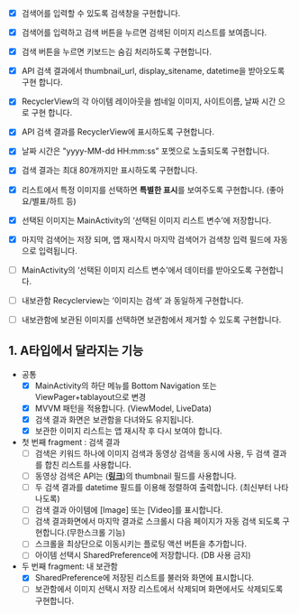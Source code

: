 - [x]  검색어를 입력할 수 있도록 검색창을 구현합니다.
- [x]  검색어를 입력하고 검색 버튼을 누르면 검색된 이미지 리스트를 보여줍니다.
- [x]  검색 버튼을 누르면 키보드는 숨김 처리하도록 구현합니다.
- [x]  API 검색 결과에서 thumbnail_url, display_sitename, datetime을 받아오도록 구현 합니다.
- [x]  RecyclerView의 각 아이템 레이아웃을 썸네일 이미지, 사이트이름, 날짜 시간 으로 구현 합니다.
- [x]  API 검색 결과를 RecyclerView에 표시하도록 구현합니다.
- [x]  날짜 시간은 "yyyy-MM-dd HH:mm:ss” 포멧으로 노출되도록 구현합니다.
- [x]  검색 결과는 최대 80개까지만 표시하도록 구현합니다.
- [x]  리스트에서 특정 이미지를 선택하면 **특별한 표시**를 보여주도록 구현합니다. (좋아요/별표/하트 등)
- [x]  선택된 이미지는 MainActivity의 ‘선택된 이미지 리스트 변수’에 저장합니다.
- [x]  마지막 검색어는 저장 되며, 앱 재시작시 마지막 검색어가 검색창 입력 필드에 자동으로 입력됩니다.


- [ ]  MainActivity의 ‘선택된 이미지 리스트 변수’에서 데이터를 받아오도록 구현합니다.
- [ ]  내보관함 Recyclerview는 ‘이미지는 검색’ 과 동일하게 구현합니다.
- [ ]  내보관함에 보관된 이미지를 선택하면 보관함에서 제거할 수 있도록 구현합니다.


## 1.  A타입에서 달라지는 기능

- 공통
    - [x]  MainActivity의 하단 메뉴를 Bottom Navigation 또는 ViewPager+tablayout으로 변경
    - [x]  MVVM 패턴을 적용합니다. (ViewModel, LiveData)
    - [x]  검색 결과 화면은 보관함을 다녀와도 유지됩니다.
    - [x]  보관한 이미지 리스트는 앱 재시작 후 다시 보여야 합니다.

- 첫 번째 fragment : 검색 결과
    - [ ]  검색은 키워드 하나에 이미지 검색과 동영상 검색을 동시에 사용, 두 검색 결과를 합친 리스트를 사용합니다.
    - [ ]  동영상 검색은 API는 ([**링크**](https://developers.kakao.com/docs/latest/ko/daum-search/dev-guide#search-video))의 thumbnail 필드를 사용합니다.
    - [ ]  두 검색 결과를 datetime 필드를 이용해 정렬하여 출력합니다. (최신부터 나타나도록)
    - [ ]  검색 결과 아이템에 [Image] 또는 [Video]를 표시합니다.
    - [ ]  검색 결과화면에서 마지막 결과로 스크롤시 다음 페이지가 자동 검색 되도록 구현합니다.(무한스크롤 기능)
    - [ ]  스크롤을 최상단으로 이동시키는 플로팅 액션 버튼을 추가합니다.
    - [ ]  아이템 선택시 SharedPreference에 저장합니다. (DB 사용 금지)

- 두 번째 fragment: 내 보관함
    - [x]  SharedPreference에 저장된 리스트를 불러와 화면에 표시합니다.
    - [ ]  보관함에서 이미지 선택시 저장 리스트에서 삭제되며 화면에서도 삭제되도록 구현합니다.